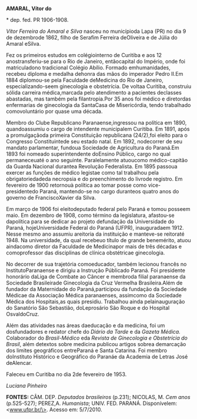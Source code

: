 **AMARAL, Vítor do**

\* dep. fed. PR 1906-1908.

*Vítor Ferreira do Amaral e Silva* nasceu no municípioda Lapa (PR) no
dia 9 de dezembrode 1862, filho de Serafim Ferreira deOliveira e de
Júlia do Amaral eSilva.

Fez os primeiros estudos em colégiointerno de Curitiba e aos 12
anostransferiu-se para o Rio de Janeiro, entãocapital do Império, onde
foi matriculadono tradicional Colégio Abílio. Formado emhumanidades,
recebeu diploma e medalha dehonra das mãos do imperador Pedro II.Em 1884
diplomou-se pela Faculdade deMedicina do Rio de Janeiro,
especializando-seem ginecologia e obstetrícia. De voltaa Curitiba,
construiu sólida carreira médica,marcada pelo atendimento a pacientes
declasses abastadas, mas também pela filantropia.Por 35 anos foi médico
e diretordas enfermarias de ginecologia da SantaCasa de Misericórdia,
tendo trabalhado comovoluntário por quase uma década.

Membro do Clube Republicano Paranaense,ingressou na política em 1890,
quandoassumiu o cargo de intendente municipalem Curitiba. Em 1891, após
a promulgaçãoda primeira Constituição republicana (24/2),foi eleito para
o Congresso Constituintede seu estado natal. Em 1892, nodecorrer de seu
mandato parlamentar, fundoua Sociedade de Agricultura do Paraná.Em 1893
foi nomeado superintendente doEnsino Público, cargo no qual
permaneceuaté o ano seguinte. Paralelamente atuoucomo médico-capitão da
Guarda Nacional durantea Revolução Federalista. Em 1895 passoua exercer
as funções de médico legistae como tal trabalhou pela obrigatoriedadeda
necropsia e do preenchimento do livrode registro. Em fevereiro de 1900
retornouà política ao tomar posse como vice-presidentedo Paraná,
mantendo-se no cargo duranteos quatro anos do governo de FranciscoXavier
da Silva.

Em março de 1906 foi eleitodeputado federal pelo Paraná e tomou posseem
maio. Em dezembro de 1908, como término da legislatura, afastou-se
dapolítica para se dedicar ao projeto defundação da Universidade do
Paraná, hojeUniversidade Federal do Paraná (UFPR), inauguradaem 1912.
Nesse mesmo ano assumiu areitoria da instituição e manteve-se reitoraté
1948. Na universidade, da qual recebeuo título de grande benemérito,
atuou aindacomo diretor da Faculdade de Medicinapor mais de três décadas
e comoprofessor das disciplinas de clínica obstétricae ginecologia.

No decorrer de sua trajetória comoeducador, também lecionou francês no
InstitutoParanaense e dirigiu a Instrução Públicado Paraná. Foi
presidente honorário daLiga de Combate ao Câncer e membroda filial
paranaense da Sociedade Brasileirade Ginecologia da Cruz Vermelha
Brasileira.Além de fundador da Maternidade do Paraná,participou da
fundação da Sociedade Médicae da Associação Médica paranaenses,
assimcomo da Sociedade Médica dos Hospitais,as quais presidiu. Trabalhou
ainda pelainauguração do Sanatório São Sebastião, doLeprosário São Roque
e do Hospital OsvaldoCruz.

Além das atividades nas áreas daeducação e da medicina, foi um
dosfundadores e redator chefe do *Diário da Tarde* e da *Gazeta Médica.*
Colaborador do *Brasil-Médico* eda *Revista de Ginecologia e Obstetrícia
do Brasil*, além detextos sobre medicina publicou artigos sobrea
demarcação dos limites geográficos entreParaná e Santa Catarina. Foi
membro doInstituto Histórico e Geográfico do Paranáe da Academia de
Letras José deAlencar.

Faleceu em Curitiba no dia 2de fevereiro de 1953.

*Luciana Pinheiro*

**FONTES:** CÂM. DEP. *Deputados brasileiros* (p.231); NICOLAS, M. *Cem
anos* (p.525-527); PEREZ,A. *Humanista*; UNIV. FED. PARANÁ.
Disponívelem: \<www.ufpr.br/\>. Acesso em: 5/7/2010.
